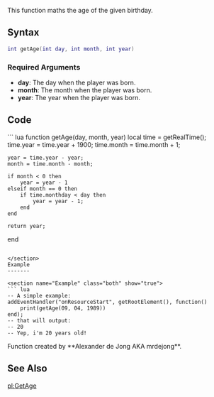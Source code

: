 <lowercasetitle></lowercasetitle>

This function maths the age of the given birthday.

Syntax
------

``` lua
int getAge(int day, int month, int year)
```

### Required Arguments

-   **day**: The day when the player was born.
-   **month**: The month when the player was born.
-   **year**: The year when the player was born.

Code
----

<section name="Function source" class="both" show="true">
``` lua
function getAge(day, month, year)
    local time = getRealTime();
    time.year = time.year + 1900;
    time.month = time.month + 1;
    
    year = time.year - year;
    month = time.month - month;
    
    if month < 0 then 
        year = year - 1 
    elseif month == 0 then
        if time.monthday < day then
            year = year - 1;
        end
    end
    
    return year;
end
```

</section>
Example
-------

<section name="Example" class="both" show="true">
``` lua
-- A simple example:
addEventHandler("onResourceStart", getRootElement(), function()
    print(getAge(09, 04, 1989))
end);
-- that will output:
-- 20
-- Yep, i'm 20 years old!
```

</section>
Function created by **Alexander de Jong AKA mrdejong**.

See Also
--------

[pl:GetAge](/docs/pl:getage.md "wikilink")
